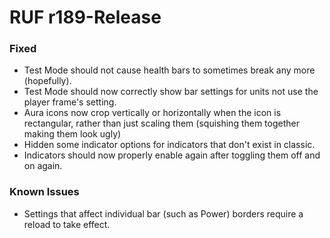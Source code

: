 # RUF r189-Release
### Fixed
* Test Mode should not cause health bars to sometimes break any more (hopefully).
* Test Mode should now correctly show bar settings for units not use the player frame's setting.
* Aura icons now crop vertically or horizontally when the icon is rectangular, rather than just scaling them (squishing them together making them look ugly)
* Hidden some indicator options for indicators that don't exist in classic.
* Indicators should now properly enable again after toggling them off and on again.


### Known Issues
* Settings that affect individual bar (such as Power) borders require a reload to take effect.